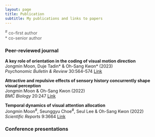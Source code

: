 ```yaml
---
layout: page
title: Publication
subtitle: My publications and links to papers
---
```


<span style="font-size: 14px !important; color: #555;">
<sup>#</sup> co-first author
<br>* co-senior author
</span>

### Peer-reviewed journal

**A key role of orientation in the coding of visual motion direction**
<br>Jongmin Moon, Duje Tadin* & Oh-Sang Kwon* (2023)
<br><i>Psychonomic Bulletin & Review</i> 30:564–574  [Link](https://link.springer.com/article/10.3758/s13423-022-02181-2)

**Attractive and repulsive effects of sensory history concurrently shape visual perception**
<br>Jongmin Moon & Oh-Sang Kwon (2022)
<br><i>BMC Biology</i> 20:247  [Link](https://link.springer.com/article/10.1186/s12915-022-01444-7)

**Temporal dynamics of visual attention allocation**
<br>Jongmin Moon<sup>#</sup>, Seunggyu Choe<sup>#</sup>, Seul Lee & Oh-Sang Kwon (2022)
<br><i>Scientific Reports</i> 9:3664  [Link](https://www.nature.com/articles/s41598-019-40281-7)

### Conference presentations

